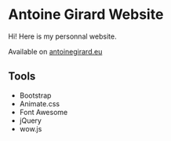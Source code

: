 # Antoine Girard Website

Hi! Here is my personnal website.

Available on [antoinegirard.eu](http://antoinegirard.eu)

## Tools

- Bootstrap
- Animate.css
- Font Awesome
- jQuery
- wow.js
